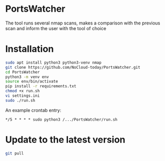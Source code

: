 # PortsWatcher
The tool runs several nmap scans, makes a comparison with the previous scan and inform the user with the tool of choice

# Installation

```bash
sudo apt install python3 python3-venv nmap
git clone https://github.com/NoCloud-today/PortsWatcher.git
cd PortsWatcher
python3 -m venv env
source env/bin/activate
pip install -r requirements.txt
chmod +x run.sh
vi settings.ini
sudo ./run.sh
```

An example crontab entry:
```crontab
*/5 * * * * sudo python3 /.../PortsWatcher/run.sh
```

# Update to the latest version
```bash
git pull
```
